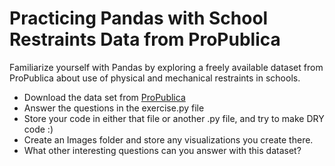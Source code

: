 # Practicing Pandas with School Restraints Data from ProPublica

Familiarize yourself with Pandas by exploring a freely available dataset from ProPublica about use of physical and mechanical restraints in schools.
* Download the data set from [ProPublica](https://www.propublica.org/datastore/dataset/restraint-and-seclusion-data)
* Answer the questions in the exercise.py file
* Store your code in either that file or another .py file, and try to make DRY code :) 
* Create an Images folder and store any visualizations you create there.
* What other interesting questions can you answer with this dataset?
